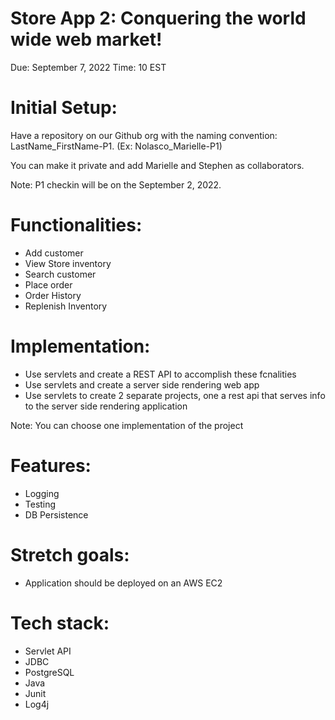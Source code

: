 # Store App 2: Conquering the world wide web market!

Due: September 7, 2022
Time: 10 EST

# Initial Setup:

Have a repository on our Github org with the naming convention: LastName_FirstName-P1. (Ex: Nolasco_Marielle-P1)

You can make it private and add Marielle and Stephen as collaborators.

Note: P1 checkin will be on the September 2, 2022.

# Functionalities:

- Add customer
- View Store inventory
- Search customer
- Place order
- Order History
- Replenish Inventory

# Implementation:

- Use servlets and create a REST API to accomplish these fcnalities
- Use servlets and create a server side rendering web app
- Use servlets to create 2 separate projects, one a rest api that serves info to the server side rendering application

Note: You can choose one implementation of the project

# Features:

- Logging
- Testing
- DB Persistence

# Stretch goals:

- Application should be deployed on an AWS EC2

# Tech stack:

- Servlet API
- JDBC
- PostgreSQL
- Java
- Junit
- Log4j
